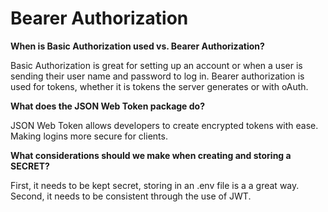 # Bearer Authorization

**When is Basic Authorization used vs. Bearer Authorization?**

Basic Authorization is great for setting up an account or when a user is sending their user name and password to log in. Bearer authorization is used for tokens, whether it is tokens the server generates or with oAuth. 


**What does the JSON Web Token package do?**

JSON Web Token allows developers to create encrypted tokens with ease. Making logins more secure for clients.

**What considerations should we make when creating and storing a SECRET?**

First, it needs to be kept secret, storing in an .env file is a a great way. Second, it needs to be consistent through the use of JWT. 